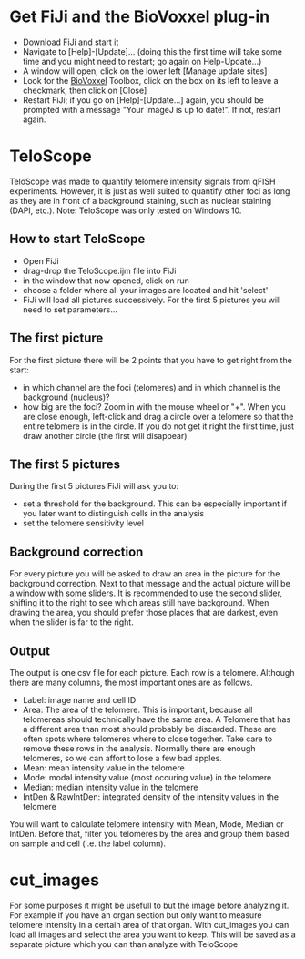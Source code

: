 # Get FiJi and the BioVoxxel plug-in

- Download [FiJi](https://imagej.net/Fiji/Downloads) and start it
- Navigate to [Help]-[Update]... (doing this the first time will take some time and you might need to restart; go again on Help-Update...)
- A window will open, click on the lower left [Manage update sites]
- Look for the [BioVoxxel](https://www.biovoxxel.de/) Toolbox, click on the box on its left to leave a checkmark, then click on [Close]
- Restart FiJi; if you go on [Help]-[Update...] again, you should be prompted with a message "Your ImageJ is up to date!". If not, restart again.

# TeloScope

TeloScope was made to quantify telomere intensity signals from qFISH experiments. However, it is just as well suited to quantify other foci as long as they are in front of a background staining, such as nuclear staining (DAPI, etc.). Note: TeloScope was only tested on Windows 10.

## How to start TeloScope

- Open FiJi
- drag-drop the TeloScope.ijm file into FiJi
- in the window that now opened, click on run
- choose a folder where all your images are located and hit 'select'
- FiJi will load all pictures successively. For the first 5 pictures you will need to set parameters...

## The first picture

For the first picture there will be 2 points that you have to get right from the start:
- in which channel are the foci (telomeres) and in which channel is the background (nucleus)?
- how big are the foci? Zoom in with the mouse wheel or "+". When you are close enough, left-click and drag a circle over a telomere so that the entire telomere is in the circle. If you do not get it right the first time, just draw another circle (the first will disappear)

## The first 5 pictures

During the first 5 pictures FiJi will ask you to:
- set a threshold for the background. This can be especially important if you later want to distinguish cells in the analysis
- set the telomere sensitivity level

## Background correction

For every picture you will be asked to draw an area in the picture for the background correction. Next to that message and the actual picture will be a window with some sliders. It is recommended to use the second slider, shifting it to the right to see which areas still have background. When drawing the area, you should prefer those places that are darkest, even when the slider is far to the right.

## Output

The output is one csv file for each picture. Each row is a telomere. Although there are many columns, the most important ones are as follows.

- Label: image name and cell ID
- Area: The area of the telomere. This is important, because all telomereas should technically have the same area. A Telomere that has a different area than most should probably be discarded. These are often spots where telomeres where to close together. Take care to remove these rows in the analysis. Normally there are enough telomeres, so we can affort to lose a few bad apples.
- Mean: mean intensity value in the telomere
- Mode: modal intensity value (most occuring value) in the telomere
- Median: median intensity value in the telomere
- IntDen & RawIntDen: integrated density of the intensity values in the telomere

You will want to calculate telomere intensity with Mean, Mode, Median or IntDen. Before that, filter you telomeres by the area and group them based on sample and cell (i.e. the label column).

# cut_images

For some purposes it might be usefull to but the image before analyzing it. For example if you have an organ section but only want to measure telomere intensity in a certain area of that organ. With cut_images you can load all images and select the area you want to keep. This will be saved as a separate picture which you can than analyze with TeloScope
